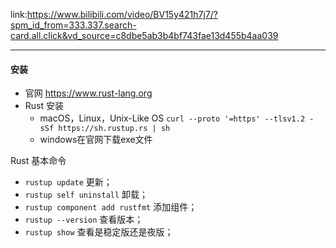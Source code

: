 
link:https://www.bilibili.com/video/BV15y421h7j7/?spm_id_from=333.337.search-card.all.click&vd_source=c8dbe5ab3b4bf743fae13d455b4aa039

---
#### 安装

* 官网 https://www.rust-lang.org
* Rust 安装
	* macOS，Linux，Unix-Like OS
		`curl --proto '=https' --tlsv1.2 -sSf https://sh.rustup.rs | sh`
	* windows在官网下载exe文件

Rust 基本命令
* `rustup update` 更新；
* `rustup self uninstall` 卸载；
* `rustup component add rustfmt` 添加组件；
* `rustup --version` 查看版本；
* `rustup show` 查看是稳定版还是夜版；



